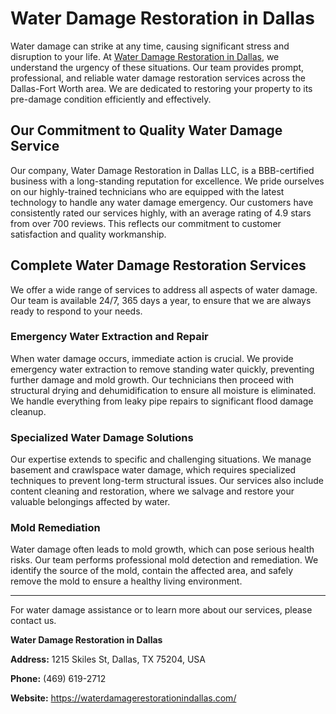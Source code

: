 # Water Damage Restoration in Dallas

Water damage can strike at any time, causing significant stress and disruption to your life. At [Water Damage Restoration in Dallas](https://waterdamagerestorationindallas.com/), we understand the urgency of these situations. Our team provides prompt, professional, and reliable water damage restoration services across the Dallas-Fort Worth area. We are dedicated to restoring your property to its pre-damage condition efficiently and effectively.

## Our Commitment to Quality Water Damage Service

Our company, Water Damage Restoration in Dallas LLC, is a BBB-certified business with a long-standing reputation for excellence. We pride ourselves on our highly-trained technicians who are equipped with the latest technology to handle any water damage emergency. Our customers have consistently rated our services highly, with an average rating of 4.9 stars from over 700 reviews. This reflects our commitment to customer satisfaction and quality workmanship.

## Complete Water Damage Restoration Services

We offer a wide range of services to address all aspects of water damage. Our team is available 24/7, 365 days a year, to ensure that we are always ready to respond to your needs.

### Emergency Water Extraction and Repair

When water damage occurs, immediate action is crucial. We provide emergency water extraction to remove standing water quickly, preventing further damage and mold growth. Our technicians then proceed with structural drying and dehumidification to ensure all moisture is eliminated. We handle everything from leaky pipe repairs to significant flood damage cleanup.

### Specialized Water Damage Solutions

Our expertise extends to specific and challenging situations. We manage basement and crawlspace water damage, which requires specialized techniques to prevent long-term structural issues. Our services also include content cleaning and restoration, where we salvage and restore your valuable belongings affected by water.

### Mold Remediation

Water damage often leads to mold growth, which can pose serious health risks. Our team performs professional mold detection and remediation. We identify the source of the mold, contain the affected area, and safely remove the mold to ensure a healthy living environment.

---

For water damage assistance or to learn more about our services, please contact us.

**Water Damage Restoration in Dallas**

**Address:** 1215 Skiles St, Dallas, TX 75204, USA

**Phone:** (469) 619-2712

**Website:** https://waterdamagerestorationindallas.com/
